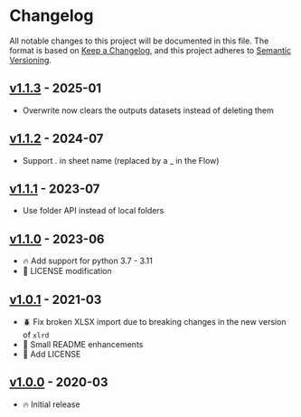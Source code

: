 # Changelog

All notable changes to this project will be documented in this file. The format is based on [Keep a Changelog](https://keepachangelog.com/en/1.0.0/),
and this project adheres to [Semantic Versioning](https://semver.org/spec/v2.0.0.html).

## [v1.1.3](https://github.com/dataiku/dss-plugin-excel-sheet-importer/releases/tag/v1.1.3) - 2025-01
- Overwrite now clears the outputs datasets instead of deleting them

## [v1.1.2](https://github.com/dataiku/dss-plugin-excel-sheet-importer/releases/tag/v1.1.2) - 2024-07
- Support . in sheet name (replaced by a _ in the Flow)

## [v1.1.1](https://github.com/dataiku/dss-plugin-excel-sheet-importer/releases/tag/v1.1.1) - 2023-07
- Use folder API instead of local folders

## [v1.1.0](https://github.com/dataiku/dss-plugin-excel-sheet-importer/releases/tag/v1.1.0) - 2023-06

- 🔥 Add support for python 3.7 - 3.11
- 📙 LICENSE modification

## [v1.0.1](https://github.com/dataiku/dss-plugin-excel-sheet-importer/releases/tag/v1.0.1) - 2021-03

- 🪲 Fix broken XLSX import due to breaking changes in the new version of `xlrd`
- 💅 Small README enhancements
- 📙 Add LICENSE

## [v1.0.0](https://github.com/dataiku/dss-plugin-excel-sheet-importer/releases/tag/v1.0.0) - 2020-03

- 🔥 Initial release
